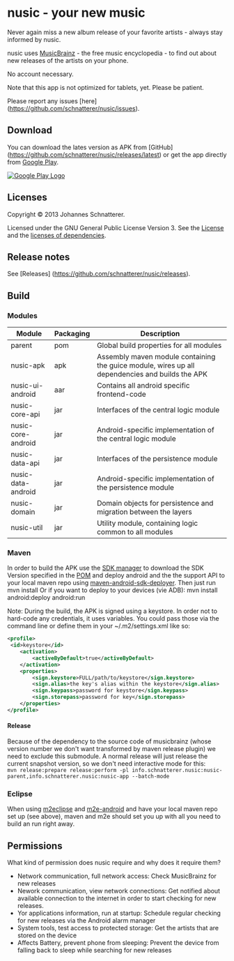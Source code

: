 nusic - your new music
=====
Never again miss a new album release of your favorite artists - always stay informed by nusic.

nusic uses [MusicBrainz](http://musicbrainz.org/) - the free music encyclopedia - to find out about new releases of the artists on your phone.

No account necessary.

Note that this app is not optimized for tablets, yet. Please be patient.

Please report any issues [here] (https://github.com/schnatterer/nusic/issues).

## Download
You can download the lates version as APK from [GitHub] (https://github.com/schnatterer/nusic/releases/latest) or get the app directly from [Google Play](https://play.google.com/store/apps/details?id=info.schnatterer.nusic).

[![Google Play Logo](https://developer.android.com/images/brand/en_generic_rgb_wo_60.png)](https://play.google.com/store/apps/details?id=info.schnatterer.nusic)

## Licenses
Copyright © 2013 Johannes Schnatterer.

Licensed under the GNU General Public License Version 3.
See the [License](https://github.com/schnatterer/nusic/blob/master/Nusic/LICENSE.txt) and the [licenses of dependencies](https://github.com/schnatterer/nusic/blob/master/Nusic/NOTICE.txt).

## Release notes
See [Releases] (https://github.com/schnatterer/nusic/releases).

## Build
### Modules
| Module             | Packaging      | Description   |
| -------------      | ------------- | ------------- |
| parent             | pom | Global build properties for all modules |
| nusic-apk          | apk | Assembly maven module containing the guice module, wires up all dependencies and builds the APK |
| nusic-ui-android   | aar | Contains all android specific frontend-code |
| nusic-core-api     | jar | Interfaces of the central logic module |
| nusic-core-android | jar | Android-specific implementation of the central logic module |
| nusic-data-api     | jar | Interfaces of the persistence module |
| nusic-data-android | jar | Android-specific implementation of the persistence module |
| nusic-domain       | jar | Domain objects for persistence and migration between the layers |
| nusic-util         | jar | Utility module, containing logic common to all modules |

### Maven
In order to build the APK use the [SDK manager](https://developer.android.com/tools/help/sdk-manager.html) to download the SDK Version specified in the [POM](https://github.com/schnatterer/nusic/blob/master/Nusic/pom.xml) and deploy android and the the support API to your local maven repo using [maven-android-sdk-deployer](https://github.com/mosabua/maven-android-sdk-deployerjust).
Then just run
    mvn install
Or if you want to deploy to your devices (vie ADB):
    mvn install android:deploy android:run
    
Note: During the build, the APK is signed using a keystore. In order not to hard-code any credentials, it uses variables.
You could pass those via the command line or define them in your ~/.m2/settings.xml like so:
```xml
<profile>
 <id>keystore</id>
    <activation>
        <activeByDefault>true</activeByDefault>
    </activation>
    <properties>
        <sign.keystore>FULL/path/to/keystore</sign.keystore>
        <sign.alias>the key's alias within the keystore</sign.alias>
        <sign.keypass>password for keystore</sign.keypass>
        <sign.storepass>password for key</sign.storepass>
    </properties>
</profile>
```

#### Release
Because of the dependency to the source code of musicbrainz (whose version number we don't want transformed by maven release plugin) we need to exclude this submodule. A normal release will just release the current snapshot version, so we don't need interactive mode for this:  
`mvn release:prepare release:perform -pl info.schnatterer.nusic:nusic-parent,info.schnatterer.nusic:nusic-app --batch-mode`

### Eclipse
When using [m2eclipse](http://eclipse.org/m2e/) and [m2e-android](http://rgladwell.github.io/m2e-android/) and have your local maven repo set up (see above), maven and m2e should set you up with all you need to build an run right away.

## Permissions
What kind of permission does nusic require and why does it require them?
- Network communication, full network access: Check MusicBrainz for new releases
- Nework communication, view network connections: Get notified about available connection to the internet in order to start checking for new releases.
- Yor applications information, run at startup: Schedule regular checking for new releases via the Android alarm manager
- System tools, test access to protected storage: Get the artists that are stored on the device
- Affects Battery, prevent phone from sleeping: Prevent the device from falling back to sleep while searching for new releases
